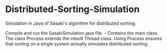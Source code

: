 # Distributed-Sorting-Simulation
Simulation in Java of Sasaki's algorithm for distributed sorting.

Compile and run the SasakiSimulation.java file. - Contains the main class.
The class Process extends the inbuilt Thread class. Using Process ensures that sorting on a single system actually simulates distributed sorting.
